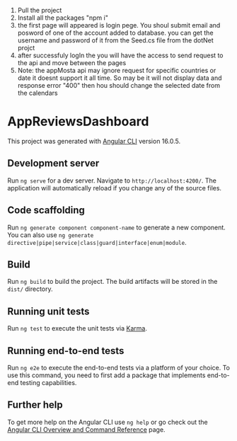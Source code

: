 1) Pull the project
2) Install all the packages "npm i"
3) the first page will appeared is login pege. You shoul submit email and posword of one of the account added to database. you can get the username and password of it from the Seed.cs file from the dotNet projct
4) after successfuly logIn the you will have the access to send request to the api and move between the pages
5) Note: the appMosta api may ignore request for specific countries or date it doesnt support it all time. So may be it will not display data and response error "400" then hou should change the selected date from the calendars

# AppReviewsDashboard

This project was generated with [Angular CLI](https://github.com/angular/angular-cli) version 16.0.5.

## Development server

Run `ng serve` for a dev server. Navigate to `http://localhost:4200/`. The application will automatically reload if you change any of the source files.

## Code scaffolding

Run `ng generate component component-name` to generate a new component. You can also use `ng generate directive|pipe|service|class|guard|interface|enum|module`.

## Build

Run `ng build` to build the project. The build artifacts will be stored in the `dist/` directory.

## Running unit tests

Run `ng test` to execute the unit tests via [Karma](https://karma-runner.github.io).

## Running end-to-end tests

Run `ng e2e` to execute the end-to-end tests via a platform of your choice. To use this command, you need to first add a package that implements end-to-end testing capabilities.

## Further help

To get more help on the Angular CLI use `ng help` or go check out the [Angular CLI Overview and Command Reference](https://angular.io/cli) page.
